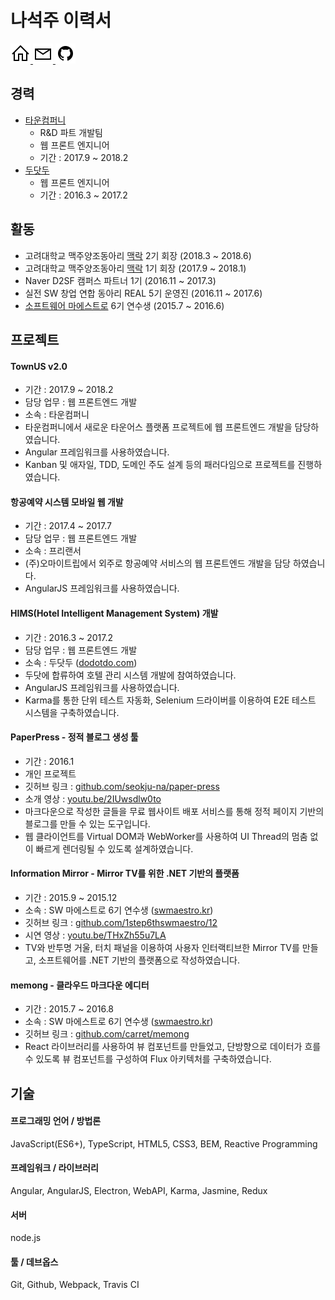# 나석주 이력서

<a href="https://seokju.me">
<img src="assets/icons/home.svg" width="32" alt="homepage">
</a>

<a href="mailto:seokju.me@gmail.com">
<img src="assets/icons/email.svg" width="32" alt="email">
</a>

<a href="https://github.com/seokju-na">
<img src="assets/icons/github.svg" width="32" alt="github">
</a>


## 경력

* [타운컴퍼니](https://fb.com/towncompany)
    - R&D 파트 개발팀
    - 웹 프론트 엔지니어
    - 기간 : 2017.9 ~ 2018.2
* [두닷두](www.dodotdo.com)
    - 웹 프론트 엔지니어
    - 기간 : 2016.3 ~ 2017.2


## 활동

* 고려대학교 맥주양조동아리 [맥락](https://enjoybeer.org) 2기 회장 (2018.3 ~ 2018.6)
* 고려대학교 맥주양조동아리 [맥락](https://enjoybeer.org) 1기 회장 (2017.9 ~ 2018.1)
* Naver D2SF 캠퍼스 파트너 1기 (2016.11 ~ 2017.3)
* 실전 SW 창업 연합 동아리 REAL 5기 운영진 (2016.11 ~ 2017.6)
* [소프트웨어 마에스트로](swmaestro.kr) 6기 연수생 (2015.7 ~ 2016.6)


## 프로젝트

#### TownUS v2.0

- 기간 : 2017.9 ~ 2018.2
- 담당 업무 : 웹 프론트엔드 개발
- 소속 : 타운컴퍼니
- 타운컴퍼니에서 새로운 타운어스 플랫폼 프로젝트에 웹 프론트엔드 개발을 담당하였습니다.
- Angular 프레임워크를 사용하였습니다.
- Kanban 및 애자일, TDD, 도메인 주도 설계 등의 패러다임으로 프로젝트를 진행하였습니다.


#### 항공예약 시스템 모바일 웹 개발

- 기간 : 2017.4 ~ 2017.7
- 담당 업무 : 웹 프론트엔드 개발
- 소속 : 프리랜서
- (주)오마이트립에서 외주로 항공예약 서비스의 웹 프론트엔드 개발을 담당 하였습니다.
- AngularJS 프레임워크를 사용하였습니다.


#### HIMS(Hotel Intelligent Management System) 개발

- 기간 : 2016.3 ~ 2017.2
- 담당 업무 : 웹 프론트엔드 개발
- 소속 : 두닷두 ([dodotdo.com](www.dodotdo.com))
- 두닷에 합류하여 호텔 관리 시스템 개발에 참여하였습니다.
- AngularJS 프레임워크를 사용하였습니다.
- Karma를 통한 단위 테스트 자동화, Selenium 드라이버를 이용하여 E2E 테스트 시스템을 구축하였습니다.


#### PaperPress - 정적 블로그 생성 툴

- 기간 : 2016.1
- 개인 프로젝트
- 깃허브 링크 : [github.com/seokju-na/paper-press](https://github.com/seokju-na/paper-press)
- 소개 영상 : [youtu.be/2IUwsdlw0to](https://youtu.be/2IUwsdlw0to)
- 마크다운으로 작성한 글들을 무료 웹사이트 배포 서비스를 통해 정적 페이지 기반의 블로그를 만들 수 있는 도구입니다.
- 웹 클라이언트를 Virtual DOM과 WebWorker를 사용하여 UI Thread의 멈춤 없이 빠르게 렌더링될 수 있도록 설계하였습니다.


#### Information Mirror - Mirror TV를 위한 .NET 기반의 플랫폼

- 기간 : 2015.9 ~ 2015.12
- 소속 : SW 마에스트로 6기 연수생 ([swmaestro.kr](www.swmaestro.kr))
- 깃허브 링크 : [github.com/1step6thswmaestro/12](https://github.com/1step6thswmaestro/12)
- 시연 영상 : [youtu.be/THxZh55u7LA](https://youtu.be/THxZh55u7LA)
- TV와 반투명 거울, 터치 패널을 이용하여 사용자 인터랙티브한 Mirror TV를 만들고, 소프트웨어를 .NET 기반의 플랫폼으로 작성하였습니다.


#### memong - 클라우드 마크다운 에디터

- 기간 : 2015.7 ~ 2016.8
- 소속 : SW 마에스트로 6기 연수생 ([swmaestro.kr](www.swmaestro.kr))
- 깃허브 링크 : [github.com/carret/memong](https://github.com/carret/memong)
- React 라이브러리를 사용하여 뷰 컴포넌트를 만들었고, 단방향으로 데이터가 흐를 수 있도록 뷰 컴포넌트를 구성하여 Flux 아키텍처를 구축하였습니다.



## 기술

#### 프로그래밍 언어 / 방법론

JavaScript(ES6+), TypeScript, HTML5, CSS3, BEM, Reactive Programming


#### 프레임워크 / 라이브러리

Angular, AngularJS, Electron, WebAPI, Karma, Jasmine, Redux


#### 서버

node.js


#### 툴 / 데브옵스

Git, Github, Webpack, Travis CI
